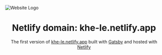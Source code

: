 ![Website Logo](https://drive.google.com/uc?export=view&id=114MWSJlbvIcOXzoNKaQ8Kk8XfwvMJA3l)



<div align="center">

</div>
<h1 align="center">
  Netlify domain: khe-le.netlify.app
</h1>
<p align="center">
  The first version of <a href="https://khe-le.netlify.app" target="_blank">khe-le.netlify.app</a> built with <a href="https://www.gatsbyjs.org/" target="_blank">Gatsby</a> and hosted with <a href="https://www.netlify.com/" target="_blank">Netlify</a>
</p>
